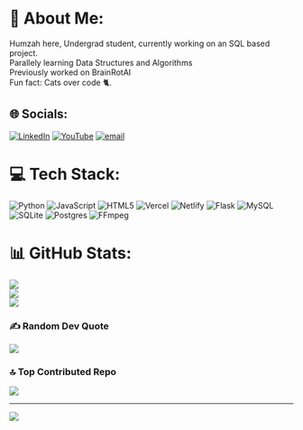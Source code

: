 # 💫 About Me:
Humzah here, Undergrad student, currently working on an SQL based project.<br>Parallely  learning Data Structures and Algorithms<br>Previously worked on BrainRotAI <br>Fun fact: Cats over code 🐈.


## 🌐 Socials:
[![LinkedIn](https://img.shields.io/badge/LinkedIn-%230077B5.svg?logo=linkedin&logoColor=white)](https://linkedin.com/in/mohammadhumzah) [![YouTube](https://img.shields.io/badge/YouTube-%23FF0000.svg?logo=YouTube&logoColor=white)](https://youtube.com/@UCczM4viM3nmlNmWCsd87lzQ) [![email](https://img.shields.io/badge/Email-D14836?logo=gmail&logoColor=white)](mailto:halwaihamza771@gmail.com) 

# 💻 Tech Stack:
![Python](https://img.shields.io/badge/python-3670A0?style=for-the-badge&logo=python&logoColor=ffdd54) ![JavaScript](https://img.shields.io/badge/javascript-%23323330.svg?style=for-the-badge&logo=javascript&logoColor=%23F7DF1E) ![HTML5](https://img.shields.io/badge/html5-%23E34F26.svg?style=for-the-badge&logo=html5&logoColor=white) ![Vercel](https://img.shields.io/badge/vercel-%23000000.svg?style=for-the-badge&logo=vercel&logoColor=white) ![Netlify](https://img.shields.io/badge/netlify-%23000000.svg?style=for-the-badge&logo=netlify&logoColor=#00C7B7) ![Flask](https://img.shields.io/badge/flask-%23000.svg?style=for-the-badge&logo=flask&logoColor=white) ![MySQL](https://img.shields.io/badge/mysql-4479A1.svg?style=for-the-badge&logo=mysql&logoColor=white) ![SQLite](https://img.shields.io/badge/sqlite-%2307405e.svg?style=for-the-badge&logo=sqlite&logoColor=white) ![Postgres](https://img.shields.io/badge/postgres-%23316192.svg?style=for-the-badge&logo=postgresql&logoColor=white) ![FFmpeg](https://shields.io/badge/FFmpeg-%23171717.svg?logo=ffmpeg&style=for-the-badge&labelColor=171717&logoColor=5cb85c)
# 📊 GitHub Stats:
![](https://github-readme-stats.vercel.app/api?username=mohammadhumzah&theme=radical&hide_border=false&include_all_commits=false&count_private=false)<br/>
![](https://nirzak-streak-stats.vercel.app/?user=mohammadhumzah&theme=radical&hide_border=false)<br/>
![](https://github-readme-stats.vercel.app/api/top-langs/?username=mohammadhumzah&theme=radical&hide_border=false&include_all_commits=false&count_private=false&layout=compact)

### ✍️ Random Dev Quote
![](https://quotes-github-readme.vercel.app/api?type=horizontal&theme=radical)

### 🔝 Top Contributed Repo
![](https://github-contributor-stats.vercel.app/api?username=mohammadhumzah&limit=5&theme=dark&combine_all_yearly_contributions=true)

---
[![](https://visitcount.itsvg.in/api?id=mohammadhumzah&icon=0&color=0)](https://visitcount.itsvg.in)

<!-- Proudly created with GPRM ( https://gprm.itsvg.in ) -->
